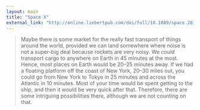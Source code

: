 ```yaml
---
layout: main
title: "Space X"
external_link: "http://online.liebertpub.com/doi/full/10.1089/space.2017.29009.emu"
---
```

> Maybe there is some market for the really fast transport of things around the world, provided we can land somewhere where noise is not a super-big deal because rockets are very noisy. We could transport cargo to anywhere on Earth in 45 minutes at the most. Hence, most places on Earth would be 20–25 minutes away. If we had a floating platform off the coast of New York, 20–30 miles out, you could go from New York to Tokyo in 25 minutes and across the Atlantic in 10 minutes. Most of your time would be spent getting to the ship, and then it would be very quick after that. Therefore, there are some intriguing possibilities there, although we are not counting on that.
